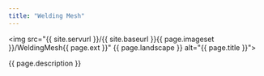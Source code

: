 ```yaml
---
title: "Welding Mesh"
---
```

<img src="{{ site.servurl }}/{{ site.baseurl }}{{ page.imageset }}/WeldingMesh{{ page.ext }}" {{ page.landscape }} alt="{{ page.title }}">
<div>
  {{ page.description }}
</div>
